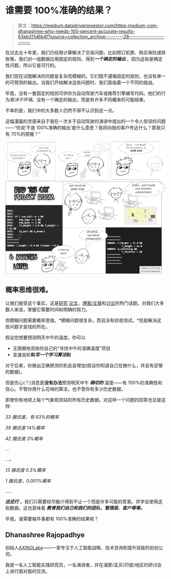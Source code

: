 # 谁需要 100%准确的结果？

> 原文：<https://medium.datadriveninvestor.com/https-medium-com-dhanashree-who-needs-100-percent-accurate-results-63eb311d6b4f?source=collection_archive---------28----------------------->

在过去五十年里，我们已经用计算解决了交易问题。比如预订机票、购买保险或转账等。我们对一组数据应用固定的规则，得到***一个确定的输出*** 。因为这些是确定性问题，所以它是可行的。

我们现在试图解决的问题是复杂而模糊的。它们既不遵循固定的规则，也没有单一的可预测的输出。当我们开始解决这些问题时，我们面临着一个不同的挑战。

毕竟，没有一套固定的规则可供你为自动驾驶汽车或推荐引擎编写代码。他们的行为*取决于环境*。没有一个确定的输出，而是有许多不同概率的可能结果。

不幸的是，我们中的大多数人仍然不得不认识到这一点。

这幅漫画的灵感来自于我在一次关于自动驾驶的演讲中提出的一个令人惊讶的问题——“你说‘不是 100%准确的输出’是什么意思？我将向我的客户传达什么？那我只有 70%的把握？”

![](img/0373dc2573dab2aa15fd2f089545e50e.png)![](img/dddb78fa0f7c9e1d8d3bb384097d04c6.png)

## 概率思维很难。

让我们接受这个事实。这是[研究](https://science.slashdot.org/story/18/10/14/1540217/struggle-with-statistics-your-fixed-mindset-might-be-to-blame) [论文](https://arstechnica.com/science/2018/10/fixed-mindsets-might-be-why-we-dont-understand-statistics/)，[博客/文章](https://www.scientificamerican.com/article/why-our-brains-do-not-intuitively-grasp-probabilities/)和[讨论](https://player.fm/series/1273080/219067902)的热门话题。对我们大多数人来说，掌握它需要时间和明确的努力。

但模糊问题需要概率思维。*模糊问题很复杂，而且没有验收测试。*但是解决这些问题才是钱的所在。

假设您想要预测明天中午的温度。你可以

*   无限期地资助你自己的“寻找中午的准确温度”项目
*   变速齿轮**和*写一个学习算法*和**

对于后者，你做出正确预测的机会会增加(假设你知道自己在做什么，并且有足够的数据)。

但是伤心(？)消息是**没有办法**预测明天中午 ***确切的*** 温度——有 100%的准确性和信心。不管你用什么花哨的算法，也不管你有多少历史数据。

即使你有地球上每个气象观测站的所有历史数据，对这样一个问题的回答也总是这样:

*33 摄氏度，有 63%的概率*

*39 摄氏度 14%概率*

*42 摄氏度 3%概率*

*…*

*…。*

*13 摄氏度 0.3%概率*

*1 摄氏度，0.001%概率*

*…..*

***这还行*** 。我们只需要绞尽脑汁得到不止一个而是许多可能的答案。并学会使用这些数据。这也意味着 ***教育我们自己和我们的团队、管理层、客户等等。***

毕竟，谁需要每件事都有 100%准确的结果呢？

## Dhanashree Rajopadhye

创始人[AXINOLabs](https://axinolabs.com/)——一家专注于人工智能战略、技术咨询和提升技能的初创公司。

我是一名人工智能实践研究员，一名演讲者，并在浦那/孟买(印度)地区的研讨会上进行面对面的交流。